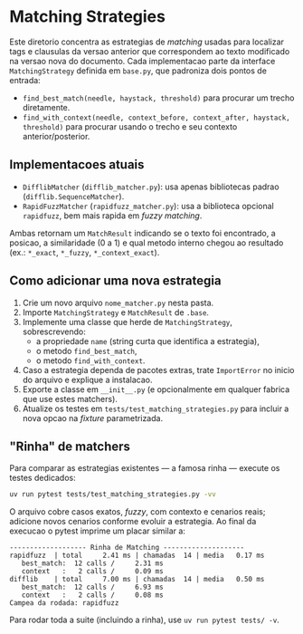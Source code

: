 # Matching Strategies

Este diretorio concentra as estrategias de _matching_ usadas para localizar tags e clausulas da versao anterior que correspondem ao texto modificado na versao nova do documento. Cada implementacao parte da interface `MatchingStrategy` definida em `base.py`, que padroniza dois pontos de entrada:

- `find_best_match(needle, haystack, threshold)` para procurar um trecho diretamente.
- `find_with_context(needle, context_before, context_after, haystack, threshold)` para procurar usando o trecho e seu contexto anterior/posterior.

## Implementacoes atuais

- `DifflibMatcher` (`difflib_matcher.py`): usa apenas bibliotecas padrao (`difflib.SequenceMatcher`).
- `RapidFuzzMatcher` (`rapidfuzz_matcher.py`): usa a biblioteca opcional `rapidfuzz`, bem mais rapida em _fuzzy matching_.

Ambas retornam um `MatchResult` indicando se o texto foi encontrado, a posicao, a similaridade (0 a 1) e qual metodo interno chegou ao resultado (ex.: `*_exact`, `*_fuzzy`, `*_context_exact`).

## Como adicionar uma nova estrategia

1. Crie um novo arquivo `nome_matcher.py` nesta pasta.
2. Importe `MatchingStrategy` e `MatchResult` de `.base`.
3. Implemente uma classe que herde de `MatchingStrategy`, sobrescrevendo:
   - a propriedade `name` (string curta que identifica a estrategia),
   - o metodo `find_best_match`,
   - o metodo `find_with_context`.
4. Caso a estrategia dependa de pacotes extras, trate `ImportError` no inicio do arquivo e explique a instalacao.
5. Exporte a classe em `__init__.py` (e opcionalmente em qualquer fabrica que use estes matchers).
6. Atualize os testes em `tests/test_matching_strategies.py` para incluir a nova opcao na _fixture_ parametrizada.

## "Rinha" de matchers

Para comparar as estrategias existentes — a famosa rinha — execute os testes dedicados:

```sh
uv run pytest tests/test_matching_strategies.py -vv
```

O arquivo cobre casos exatos, _fuzzy_, com contexto e cenarios reais; adicione novos cenarios conforme evoluir a estrategia. Ao final da execucao o pytest imprime um placar similar a:

```
------------------- Rinha de Matching --------------------
rapidfuzz  | total     2.41 ms | chamadas  14 | media   0.17 ms
   best_match:  12 calls /     2.31 ms
   context   :   2 calls /     0.09 ms
difflib    | total     7.00 ms | chamadas  14 | media   0.50 ms
   best_match:  12 calls /     6.93 ms
   context   :   2 calls /     0.08 ms
Campea da rodada: rapidfuzz
```

Para rodar toda a suite (incluindo a rinha), use `uv run pytest tests/ -v`.
